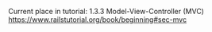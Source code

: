Current place in tutorial: 
1.3.3 Model-View-Controller (MVC)
https://www.railstutorial.org/book/beginning#sec-mvc